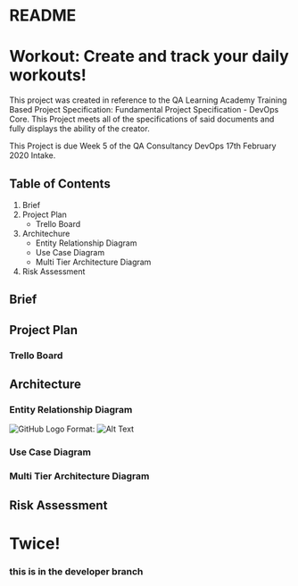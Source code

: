 # README

# Workout: Create and track your daily workouts!


This project was created in reference to the QA Learning Academy Training Based Project Specification: Fundamental Project Specification - DevOps Core. This Project meets all of the specifications of said documents and fully displays the ability of the creator.

This Project is due Week 5 of the QA Consultancy DevOps 17th February 2020 Intake.

## Table of Contents

1. Brief
2. Project Plan
    + Trello Board
3. Architechure
    + Entity Relationship Diagram
    + Use Case Diagram
    + Multi Tier Architecture Diagram
4. Risk Assessment

## Brief

## Project Plan
### Trello Board

## Architecture
### Entity Relationship Diagram
![GitHub Logo](https://drive.google.com/open?id=1XEZlsQg4cVcx509JxaJbRBwu5Z1dvpZ-)
Format: ![Alt Text](url)
### Use Case Diagram
### Multi Tier Architecture Diagram

## Risk Assessment

# Twice!

### this is in the developer branch
